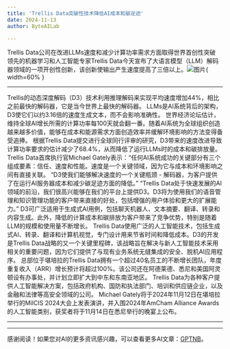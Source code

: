 ```yaml
---
title: 'Trellis Data突破性技术降低AI成本和碳足迹'
date: 2024-11-13
author: ByteAILab

---
```


Trellis Data公司在改进LLMs速度和减少计算功率需求方面取得世界首创性突破
领先的机器学习和人工智能专家Trellis Data今天宣布了大语言模型（LLM）解码器领域的一项开创性创新，该创新使输出产生速度提高了三倍以上。![图片](https://ai-techpark.com/wp-content/uploads/2024/11/Trellis-Data-960x540.jpg){ width=60% }

---

Trellis的动态深度解码（D3）技术利用推理解码来实现平均速度增加44%，相比之前最快的解码器，它是当今世界上最快的解码器。
LLMs是AI系统背后的架构，D3使它们以约3.16倍的速度生成文本，而不会影响准确性。
世界经济论坛估计，维持全球AI增长所需的计算功率每100天就会翻一番。随着AI系统为全球组织创造越来越多价值，能够在成本和能源需求方面创造效率并缓解环境影响的方法变得备受追捧。
根据Trellis Data提交进行全球同行评审的研究，D3带来的速度改进导致计算功率要求的估计减少了68.4%，从而降低了运行LLMs时的成本和碳排放量。
Trellis Data首席执行官Michael Gately表示：“任何AI系统成功的关键部分有三个组成要素：信任、速度和性能。速度是一个关键领域，因为它与成本和环境影响之间有直接关联。
“D3使我们能够解决速度的一个关键瓶颈 - 解码器，为客户提供了在运行AI服务器成本和减少碳足迹方面的降低。”
“Trellis Data处于快速发展的AI领域的前沿，我们很高兴能够在我们的平台上提供D3。D3将为使用我们的语音管理和知识管理功能的客户带来直接的好处，包括增强的用户体验和更大的扩展能力。”
D3可广泛适用于生成式AI用例，包括聊天机器人、文本摘要、翻译、转录和内容生成。此外，降低的计算成本和碳排放为客户带来了竞争优势，特别是随着LLM的规模和使用量不断增长。
Trellis Data使用广泛的人工智能技术，包括生成式AI、转录、翻译和计算机视觉，专门设计用来节省时间和降低成本。D3的开发是Trellis Data战略的又一个关键里程碑，该战略旨在解决与新人工智能技术采用相关的重要问题，因为它们提供了与现有业务系统无缝集成的安全、脱机AI应用程序。
总部位于堪培拉的Trellis Data拥有一个超过40名员工的不断增长团队，年度重复收入（ARR）增长预计将超过100%。该公司还在阿德莱德、悉尼和美国阿灵顿设有办事处，并计划立即扩大到中东和东南亚地区。
Trellis Data为各种客户提供人工智能解决方案，包括政府机构、国防和执法部门、培训和供应链企业，以及金融和法律等高安全领域的公司。
Michael Gately将于2024年11月12日在堪培拉举行的MilCIS 2024大会上发表演讲，并入围2024年AmCham Alliance Awards的人工智能类别，获奖者将于11月14日在悉尼举行的晚宴上公布。 

---
---
感谢阅读！如果您对AI的更多资讯感兴趣，可以查看更多AI文章：[GPTNB](https://gptnb.com)。